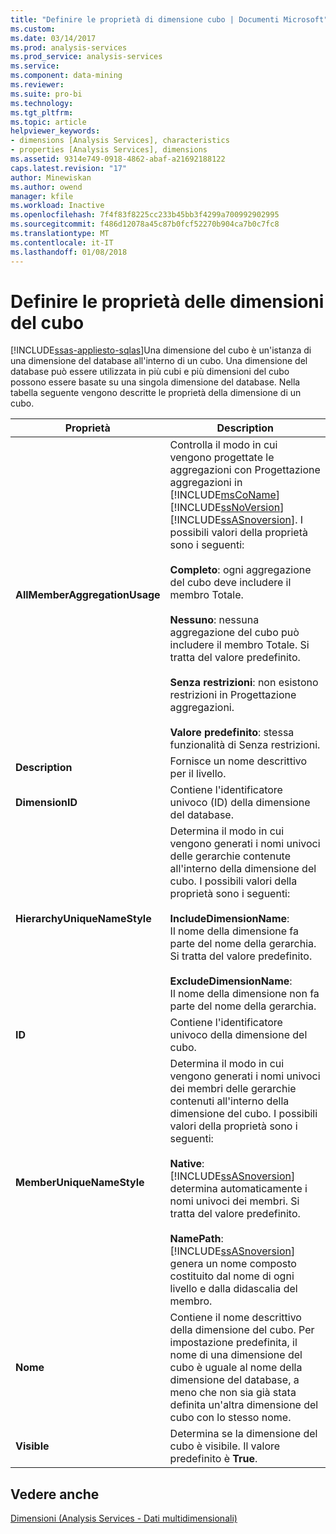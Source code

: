 ```yaml
---
title: "Definire le proprietà di dimensione cubo | Documenti Microsoft"
ms.custom: 
ms.date: 03/14/2017
ms.prod: analysis-services
ms.prod_service: analysis-services
ms.service: 
ms.component: data-mining
ms.reviewer: 
ms.suite: pro-bi
ms.technology: 
ms.tgt_pltfrm: 
ms.topic: article
helpviewer_keywords:
- dimensions [Analysis Services], characteristics
- properties [Analysis Services], dimensions
ms.assetid: 9314e749-0918-4862-abaf-a21692188122
caps.latest.revision: "17"
author: Minewiskan
ms.author: owend
manager: kfile
ms.workload: Inactive
ms.openlocfilehash: 7f4f83f8225cc233b45bb3f4299a700992902995
ms.sourcegitcommit: f486d12078a45c87b0fcf52270b904ca7b0c7fc8
ms.translationtype: MT
ms.contentlocale: it-IT
ms.lasthandoff: 01/08/2018
---
```

# <a name="define-cube-dimension-properties"></a>Definire le proprietà delle dimensioni del cubo
[!INCLUDE[ssas-appliesto-sqlas](../../includes/ssas-appliesto-sqlas.md)]Una dimensione del cubo è un'istanza di una dimensione del database all'interno di un cubo. Una dimensione del database può essere utilizzata in più cubi e più dimensioni del cubo possono essere basate su una singola dimensione del database. Nella tabella seguente vengono descritte le proprietà della dimensione di un cubo.  
  
|Proprietà|Description|  
|--------------|-----------------|  
|**AllMemberAggregationUsage**|Controlla il modo in cui vengono progettate le aggregazioni con Progettazione aggregazioni in [!INCLUDE[msCoName](../../includes/msconame-md.md)] [!INCLUDE[ssNoVersion](../../includes/ssnoversion-md.md)] [!INCLUDE[ssASnoversion](../../includes/ssasnoversion-md.md)]. I possibili valori della proprietà sono i seguenti:<br /><br /> **Completo**: ogni aggregazione del cubo deve includere il membro Totale.<br /><br /> **Nessuno**: nessuna aggregazione del cubo può includere il membro Totale. Si tratta del valore predefinito.<br /><br /> **Senza restrizioni**: non esistono restrizioni in Progettazione aggregazioni.<br /><br /> **Valore predefinito**: stessa funzionalità di Senza restrizioni.|  
|**Description**|Fornisce un nome descrittivo per il livello.|  
|**DimensionID**|Contiene l'identificatore univoco (ID) della dimensione del database.|  
|**HierarchyUniqueNameStyle**|Determina il modo in cui vengono generati i nomi univoci delle gerarchie contenute all'interno della dimensione del cubo. I possibili valori della proprietà sono i seguenti:<br /><br /> **IncludeDimensionName**:<br />                    Il nome della dimensione fa parte del nome della gerarchia. Si tratta del valore predefinito.<br /><br /> **ExcludeDimensionName**:<br />                    Il nome della dimensione non fa parte del nome della gerarchia.|  
|**ID**|Contiene l'identificatore univoco della dimensione del cubo.|  
|**MemberUniqueNameStyle**|Determina il modo in cui vengono generati i nomi univoci dei membri delle gerarchie contenuti all'interno della dimensione del cubo. I possibili valori della proprietà sono i seguenti:<br /><br /> **Native**:<br />                      [!INCLUDE[ssASnoversion](../../includes/ssasnoversion-md.md)] determina automaticamente i nomi univoci dei membri. Si tratta del valore predefinito.<br /><br /> **NamePath**: [!INCLUDE[ssASnoversion](../../includes/ssasnoversion-md.md)] genera un nome composto costituito dal nome di ogni livello e dalla didascalia del membro.|  
|**Nome**|Contiene il nome descrittivo della dimensione del cubo. Per impostazione predefinita, il nome di una dimensione del cubo è uguale al nome della dimensione del database, a meno che non sia già stata definita un'altra dimensione del cubo con lo stesso nome.|  
|**Visible**|Determina se la dimensione del cubo è visibile. Il valore predefinito è **True**.|  
  
## <a name="see-also"></a>Vedere anche  
 [Dimensioni &#40;Analysis Services - Dati multidimensionali&#41;](../../analysis-services/multidimensional-models-olap-logical-dimension-objects/dimensions-analysis-services-multidimensional-data.md)  
  
  
